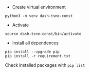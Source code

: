 

+ Create virtual environment
```
python3 -m venv dash-tsne-const
```

+ Activate
```
source dash-tsne-const/bin/activate
```

+ Install all dependences
```
pip install --upgrade pip
pip install -r requirement.txt
```

Check installed packages with `pip list`
